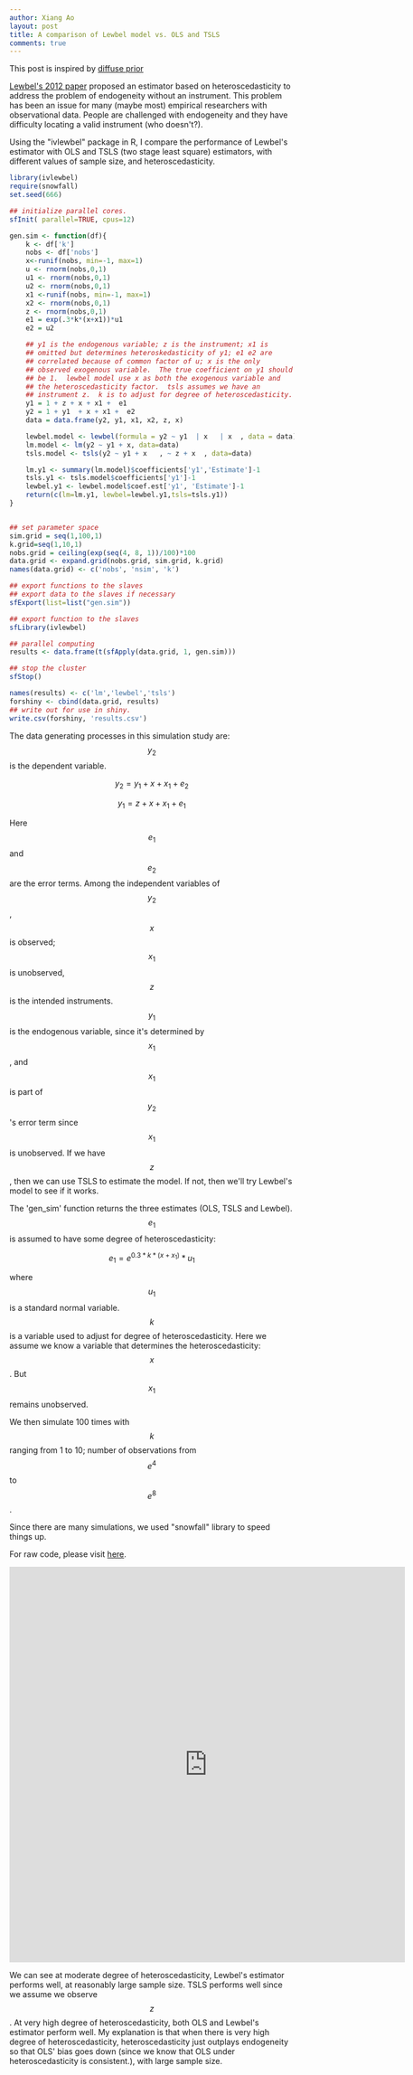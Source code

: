 ```yaml
---
author: Xiang Ao
layout: post
title: A comparison of Lewbel model vs. OLS and TSLS
comments: true
---
```


This post is inspired by [diffuse prior](http://diffuseprior.wordpress.com/2014/05/15/the-ivlewbel-package-a-new-way-to-tackle-endogenous-regressor-models/)

[Lewbel's 2012 paper](https://www2.bc.edu/~lewbel/simhet16.pdf) proposed an estimator based on heteroscedasticity to address the problem of endogeneity without an instrument.  This problem has been an issue for many (maybe most) empirical researchers with observational data.  People are challenged with endogeneity and they have difficulty locating a valid instrument (who doesn't?).  

Using the "ivlewbel" package in R, I compare the performance of Lewbel's estimator with OLS and TSLS (two stage least square) estimators, with different values of sample size, and heteroscedasticity.

``` r
library(ivlewbel)
require(snowfall)
set.seed(666)

## initialize parallel cores.
sfInit( parallel=TRUE, cpus=12)

gen.sim <- function(df){
    k <- df['k']
    nobs <- df['nobs']
    x<-runif(nobs, min=-1, max=1)
    u <- rnorm(nobs,0,1)
    u1 <- rnorm(nobs,0,1)
    u2 <- rnorm(nobs,0,1)
    x1 <-runif(nobs, min=-1, max=1)
    x2 <- rnorm(nobs,0,1)
    z <- rnorm(nobs,0,1)
    e1 = exp(.3*k*(x+x1))*u1
    e2 = u2

    ## y1 is the endogenous variable; z is the instrument; x1 is
    ## omitted but determines heteroskedasticity of y1; e1 e2 are
    ## correlated because of common factor of u; x is the only
    ## observed exogenous variable.  The true coefficient on y1 should
    ## be 1.  lewbel model use x as both the exogenous variable and
    ## the heteroscedasticity factor.  tsls assumes we have an
    ## instrument z.  k is to adjust for degree of heteroscedasticity.
    y1 = 1 + z + x + x1 +  e1
    y2 = 1 + y1  + x + x1 +  e2
    data = data.frame(y2, y1, x1, x2, z, x)

    lewbel.model <- lewbel(formula = y2 ~ y1  | x   | x  , data = data)
    lm.model <- lm(y2 ~ y1 + x, data=data)
    tsls.model <- tsls(y2 ~ y1 + x   , ~ z + x  , data=data)

    lm.y1 <- summary(lm.model)$coefficients['y1','Estimate']-1
    tsls.y1 <- tsls.model$coefficients['y1']-1
    lewbel.y1 <- lewbel.model$coef.est['y1', 'Estimate']-1
    return(c(lm=lm.y1, lewbel=lewbel.y1,tsls=tsls.y1))
}


## set parameter space
sim.grid = seq(1,100,1)
k.grid=seq(1,10,1)
nobs.grid = ceiling(exp(seq(4, 8, 1))/100)*100
data.grid <- expand.grid(nobs.grid, sim.grid, k.grid)
names(data.grid) <- c('nobs', 'nsim', 'k')

## export functions to the slaves
## export data to the slaves if necessary
sfExport(list=list("gen.sim"))

## export function to the slaves
sfLibrary(ivlewbel)

## parallel computing
results <- data.frame(t(sfApply(data.grid, 1, gen.sim)))

## stop the cluster
sfStop()

names(results) <- c('lm','lewbel','tsls')
forshiny <- cbind(data.grid, results)
## write out for use in shiny.
write.csv(forshiny, 'results.csv')
```

The data generating processes in this simulation study are:  $$y_2$$ is the dependent variable.

$$
y_2 = y_1 + x + x_1 + e_2
$$

$$
y_1 = z + x + x_1 + e_1
$$

Here $$e_1$$ and $$e_2$$ are the error terms.  Among the independent variables of $$y_2$$, $$x$$ is observed; $$x_1$$ is unobserved, $$z$$ is the intended instruments.  $$y_1$$ is the endogenous variable, since it's determined by $$x_1$$, and $$x_1$$ is part of $$y_2$$'s error term since $$x_1$$ is unobserved.  If we have $$z$$, then we can use TSLS to estimate the model.  If not, then we'll try Lewbel's model to see if it works.  

The 'gen_sim' function returns the three estimates (OLS, TSLS and Lewbel).  $$e_1$$ is assumed to have some degree of heteroscedasticity:

$$
e_1 = e^{0.3*k*(x+x_1)}*u_1
$$

where $$u_1$$ is a standard normal variable.  $$k$$ is a variable used to adjust for degree of heteroscedasticity.  Here we assume we know a variable that determines the heteroscedasticity: $$x$$.  But $$x_1$$ remains unobserved.  

We then simulate 100 times with $$k$$ ranging from 1 to 10; number of observations from $$e^4$$ to $$e^8$$.

Since there are many simulations, we used "snowfall" library to speed things up.  

For raw code, please visit [here](https://github.com/xiangao/lewbel2).

<center>
<iframe src="https://xiangao.shinyapps.io/lewbel2/" style="border: none; width: 700px; height: 700px;"></iframe>
</center>

We can see at moderate degree of heteroscedasticity, Lewbel's estimator performs well, at reasonably large sample size.  TSLS performs well since we assume we observe $$z$$.  At very high degree of heteroscedasticity, both OLS and Lewbel's estimator perform well.  My explanation is that when there is very high degree of heteroscedasticity, heteroscedasticity just outplays endogeneity so that OLS' bias goes down (since we know that OLS under heteroscedasticity is consistent.), with large sample size.
